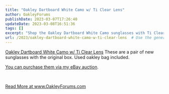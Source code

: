 ```yaml
---
title: "Oakley Dartboard White Camo w/ Ti Clear Lens"
author: OakleyForums
publishDate: 2023-03-07T17:26:40
updateDate: 2023-03-08T16:51:36
tags: []
excerpt: "Shop the Oakley Dartboard White Camo sunglasses with Ti Clear Lens, including original box and bag, on eBay auction. Learn more at OakleyForums.com."
url: /2023/oakley-dartboard-white-camo-w-ti-clear-lens  # Use the generated URL with year
---
```

<p><a href="https://www.ebay.com/itm/155442831452">Oakley Dartboard White Camo w/ Ti Clear Lens</a> These are a pair of new sunglasses with the original box. Used oakley bag included.</p>  <p><a href="https://www.ebay.com/itm/155442831452">You can purchase them via my eBay auction</a>.</p>  <p>&nbsp;</p>  <a href="https://www.OakleyForums.com/oakley-dartboard-white-camo">Read More at www.OakleyForums.com</a>



